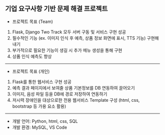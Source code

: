 ## 기업 요구사항 기반 문제 해결 프로젝트


- 프로젝트 목표 (Team)

1. Flask, Django Two Track 모두 서버 구동 및 서비스 구현 성공
2. 필수적인 기능 (ex. 이미지 인식 후 예측, 상품 정보 화면에 표시, TTS 기능) 구현해내기
3. 부가적으로 필요한 기능이 생길 시 추가 메뉴 생성을 통해 구현
4. 상품 인식 예측도 향상


---------------------------


- 프로젝트 목표 (개인)

1. Flask를 통한 웹서비스 구현 성공
2. 예측 결과 페이지에서 보여줄 상품 기본정보를 DB 연동하여 끌어오기
3. 이미지, 음성 파일 등을 DB에 경로 저장하여 연동하기
4. 저시력 장애인을 대상으로한 전용 웹서비스 Template 구성 (html, css, bootstrap 등 가용 요소 활용)


---------------------------


- 개발 언어: Python, html, css, SQL
- 개발 환경: MySQL, VS Code
